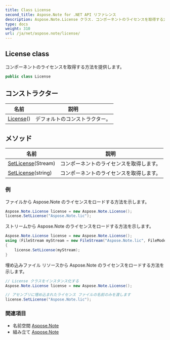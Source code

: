 ```yaml
---
title: Class License
second_title: Aspose.Note for .NET API リファレンス
description: Aspose.Note.License クラス. コンポーネントのライセンスを取得する方法を提供します
type: docs
weight: 310
url: /ja/net/aspose.note/license/
---
```

## License class

コンポーネントのライセンスを取得する方法を提供します。

```csharp
public class License
```

## コンストラクター

| 名前 | 説明 |
| --- | --- |
| [License](license/)() | デフォルトのコンストラクター。 |

## メソッド

| 名前 | 説明 |
| --- | --- |
| [SetLicense](../../aspose.note/license/setlicense/#setlicense)(Stream) | コンポーネントのライセンスを取得します。 |
| [SetLicense](../../aspose.note/license/setlicense/#setlicense_1)(string) | コンポーネントのライセンスを取得します。 |

### 例

ファイルから Aspose.Note のライセンスをロードする方法を示します。

```csharp
Aspose.Note.License license = new Aspose.Note.License();
license.SetLicense("Aspose.Note.lic");
```

ストリームから Aspose.Note のライセンスをロードする方法を示します。

```csharp
Aspose.Note.License license = new Aspose.Note.License();
using (FileStream myStream = new FileStream("Aspose.Note.lic", FileMode.Open))
{
    license.SetLicense(myStream);
}
```

埋め込みファイル リソースから Aspose.Note のライセンスをロードする方法を示します。

```csharp
// License クラスをインスタンス化する
Aspose.Note.License license = new Aspose.Note.License();

// アセンブリに埋め込まれたライセンス ファイルの名前のみを渡します
license.SetLicense("Aspose.Note.lic");
```

### 関連項目

* 名前空間 [Aspose.Note](../../aspose.note/)
* 組み立て [Aspose.Note](../../)


